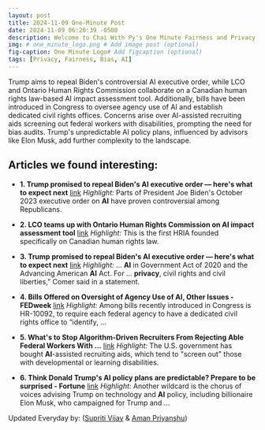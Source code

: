 ```yaml
---
layout: post
title: 2024-11-09 One-Minute Post
date: 2024-11-09 06:20:39 -0500
description: Welcome to Chai With Py's One Minute Fairness and Privacy, which aims to provide you the current happenings in the world of Fairness, Privacy, and AI.
img: # one_minute_logo.png # Add image post (optional)
fig-caption: One Minute Logo# Add figcaption (optional)
tags: [Privacy, Fairness, Bias, AI]
---
```


Trump aims to repeal Biden's controversial AI executive order, while LCO and Ontario Human Rights Commission collaborate on a Canadian human rights law-based AI impact assessment tool. Additionally, bills have been introduced in Congress to oversee agency use of AI and establish dedicated civil rights offices. Concerns arise over AI-assisted recruiting aids screening out federal workers with disabilities, prompting the need for bias audits. Trump's unpredictable AI policy plans, influenced by advisors like Elon Musk, add further complexity to the landscape.

## Articles we found interesting:

- **1. Trump promised to repeal Biden&#39;s <b>AI</b> executive order — here&#39;s what to expect next** [link](https://www.nextgov.com/artificial-intelligence/2024/11/trump-promised-repeal-bidens-ai-executive-order-heres-what-expect-next/400934/)
_Highlight:_ Parts of President Joe Biden&#39;s October 2023 executive order on <b>AI</b> have proven controversial among Republicans.

- **2. LCO teams up with Ontario Human Rights Commission on <b>AI</b> impact assessment tool** [link](https://www.canadianlawyermag.com/practice-areas/privacy-and-data/lco-teams-up-with-ontario-human-rights-commission-on-ai-impact-assessment-tool/389634)
_Highlight:_ This is the first HRIA founded specifically on Canadian human rights law.

- **3. Trump promised to repeal Biden&#39;s <b>AI</b> executive order — here&#39;s what to expect next** [link](http://www.fcw.com/artificial-intelligence/2024/11/trump-promised-repeal-bidens-ai-executive-order-heres-what-expect-next/400934/%3Foref%3Dng-homepage-river)
_Highlight:_ ... <b>AI</b> in Government Act of 2020 and the Advancing American <b>AI</b> Act. For ... <b>privacy</b>, civil rights and civil liberties,” Comer said in a statement.

- **4. Bills Offered on Oversight of Agency Use of <b>AI</b>, Other Issues - FEDweek** [link](https://www.fedweek.com/federal-managers-daily-report/bills-offered-on-oversight-of-agency-use-of-ai-other-issues/)
_Highlight:_ Among bills recently introduced in Congress is HR-10092, to require each federal agency to have a dedicated civil rights office to “identify,&nbsp;...

- **5. What&#39;s to Stop Algorithm-Driven Recruiters From Rejecting Able Federal Workers With ...** [link](https://www.justsecurity.org/104604/algorithm-driven-recruiter-federal-workers/)
_Highlight:_ The U.S. government has bought <b>AI</b>-assisted recruiting aids, which tend to &quot;screen out&quot; those with developmental or learning disabilities.

- **6. Think Donald Trump&#39;s <b>AI</b> policy plans are predictable? Prepare to be surprised - Fortune** [link](https://fortune.com/2024/11/08/trump-ai-policy-elon-musk-tariffs-china/)
_Highlight:_ Another wildcard is the chorus of voices advising Trump on technology and <b>AI</b> policy, including billionaire Elon Musk, who campaigned for Trump and&nbsp;...


Updated Everyday by: (<a href="https://supritivijay.github.io/">Supriti Vijay</a> & <a href="https://amanpriyanshu.github.io/">Aman Priyanshu</a>)
